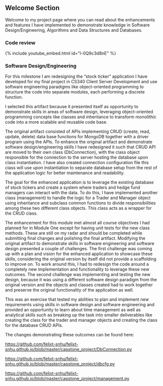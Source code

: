 ## Welcome Section 

Welcome to my project page where you can read about the enhancements and features I have implemented to demonstrate knowledge in Software Design/Engineering, Algorithms and Data Structures and Databases. 

### Code review

{% include youtube_embed.html id="l-0Q9c3d8nE" %}

### Software Design/Engineering 

For this milestone I am redesigning the “stock ticker” application I have developed for my final project in CS340 Client Server Development and use software engineering paradigms like object-oriented programming to structure the code into separate modules, each performing a discrete function. 

I selected this artifact because it presented itself as opportunity to demonstrate skills in areas of software design, leveraging object-oriented programming concepts like classes and inheritance to transform monolithic code into a more scalable and reusable code base. 

The original artifact consisted of APIs implementing CRUD (create, read, update, delete) data base functions for MongoDB together with a driver program using the APIs.
To enhance the original artifact and demonstrate software design/engineering skills I have redesigned it such that CRUD API are moved to their own class (DbConnection), with the class object responsible for the connection to the server hosting the database upon class instantiation. I have also created connection configuration file this class will use upon instantiation to separate database setup from the rest of the application logic for better maintenance and readability. 

The goal for the enhanced application is to leverage the existing database of stock tickers and create a system where traders and hedge fund managers can interact with the data. To do this, I have implemented another class (management) to handle the logic for a Trader and Manager object using inheritance and subclass common functions to divide responsibilities among these two different class objects. This class acts as a wrapper for the CRUD class.

The enhancement for this module met almost all course objectives I had planned for in Module One except for having unit tests for the new class methods. These are still on my radar and should be completed while submitting final changes and polishing the final artifact.
Modifying the original artifact to demonstrate skills in software engineering and software design presented a couple of challenges. The first challenge was coming up with a plan and vision for the enhanced application to showcase these skills, considering the original version by itself did not provide a scaffolding to improve on. To work around this, I had to redesign the code around a completely new implementation and functionality to leverage these new outcomes. The second challenge was implementing and testing the new design, because it was using a different software design paradigm from the original version and the objects and classes created had to work together and preserve the original functionality of the application as well.

This was an exercise that tested my abilities to plan and implement new requirements using skills in software design and software engineering and provided an opportunity to learn about time management as well as analytical skills such as breaking up the task into smaller deliverables like creating the class for the trader and manager objects and creating the class for the database CRUD APIs.

The changes demonstrating these outcomes can be found here:

https://github.com/felixt-snhu/felixt-snhu.github.io/blob/master/capstone_project/DbConnection.py

https://github.com/felixt-snhu/felixt-snhu.github.io/blob/master/capstone_project/dbcfg.py

https://github.com/felixt-snhu/felixt-snhu.github.io/blob/master/capstone_project/management.py
